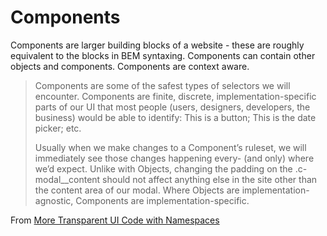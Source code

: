 # Components
Components are larger building blocks of a website - these are roughly equivalent to the blocks in BEM syntaxing. Components can contain other objects and components. Components are context aware.


> Components are some of the safest types of selectors we will encounter. Components are finite, discrete, implementation-specific parts of our UI that most people (users, designers, developers, the business) would be able to identify: This is a button; This is the date picker; etc.
>
> Usually when we make changes to a Component’s ruleset, we will immediately see those changes happening every- (and only) where we’d expect. Unlike with Objects, changing the padding on the .c-modal__content should not affect anything else in the site other than the content area of our modal. Where Objects are implementation-agnostic, Components are implementation-specific.


From [More Transparent UI Code with Namespaces](https://csswizardry.com/2015/03/more-transparent-ui-code-with-namespaces/)
